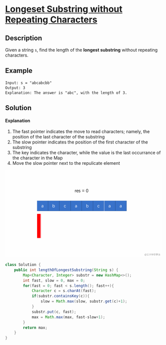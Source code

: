 # [Longeset Substring without Repeating Characters](https://leetcode.com/problems/longest-substring-without-repeating-characters/solution/)

## Description

Given a string `s`, find the length of the **longest substring** without repeating characters.

## Example

```
Input: s = "abcabcbb"
Output: 3
Explanation: The answer is "abc", with the length of 3.
```

## Solution

#### Explanation

1. The fast pointer indicates the move to read characters; namely, the position of the last character of the substring
2. The slow pointer indicates the position of the first character of the substring
3. The key indicates the character, while the value is the last occurrance of the character in the Map
4. Move the slow pointer next to the repulicate element

![3-longest-substring](../../common/3-longest-substring.gif)

```java
class Solution {
    public int lengthOfLongestSubstring(String s) {
        Map<Character, Integer> substr = new HashMap<>();
        int fast, slow = 0, max = 0;
        for(fast = 0; fast < s.length(); fast++){
            Character c = s.charAt(fast);
            if(substr.containsKey(c)){
                slow = Math.max(slow, substr.get(c)+1);
            }
            substr.put(c, fast);
            max = Math.max(max, fast-slow+1);
        }
        return max;
    }
}
```

